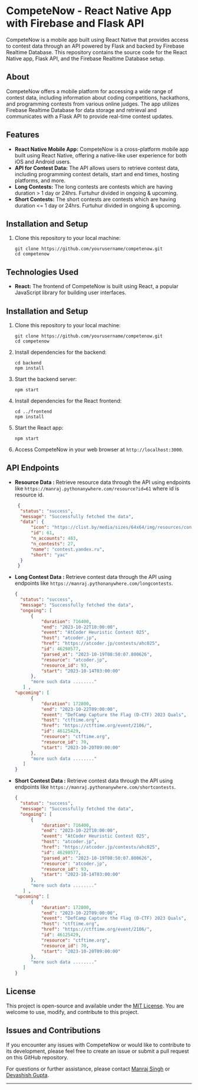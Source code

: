 # CompeteNow - React Native App with Firebase and Flask API

CompeteNow is a mobile app built using React Native that provides access to contest data through an API powered by Flask and backed by Firebase Realtime Database. This repository contains the source code for the React Native app, Flask API, and the Firebase Realtime Database setup.

## About

CompeteNow offers a mobile platform for accessing a wide range of contest data, including information about coding competitions, hackathons, and programming contests from various online judges. The app utilizes Firebase Realtime Database for data storage and retrieval and communicates with a Flask API to provide real-time contest updates.

## Features

- **React Native Mobile App:** CompeteNow is a cross-platform mobile app built using React Native, offering a native-like user experience for both iOS and Android users.
- **API for Contest Data:** The API allows users to retrieve contest data, including programming contest details, start and end times, hosting platforms, and more.
- **Long Contests:** The long contests are contests which are having duration > 1 day or 24hrs. Furtuhur divided in ongoing & upcoming.
- **Short Contests:** The short contests are contests which are having duration <= 1 day or 24hrs. Furtuhur divided in ongoing & upcoming.

## Installation and Setup

1. Clone this repository to your local machine:

   ```shell
   git clone https://github.com/yourusername/competenow.git
   cd competenow
   
## Technologies Used

- **React:** The frontend of CompeteNow is built using React, a popular JavaScript library for building user interfaces.

## Installation and Setup

1. Clone this repository to your local machine:

   ```shell
   git clone https://github.com/yourusername/competenow.git
   cd competenow
   ```

2. Install dependencies for the backend:

   ```shell
   cd backend
   npm install
   ```

3. Start the backend server:

   ```shell
   npm start
   ```

4. Install dependencies for the React frontend:

   ```shell
   cd ../frontend
   npm install
   ```

5. Start the React app:

   ```shell
   npm start
   ```

6. Access CompeteNow in your web browser at `http://localhost:3000`.

## API Endpoints

- **Resource Data :** Retrieve resource data through the API using endpoints like `https://manraj.pythonanywhere.com/resource?id=61` where id is resource id.
  ```json
   {
    "status": "success",
    "message": "Successfully fetched the data",
    "data": {
        "icon": "https://clist.by/media/sizes/64x64/img/resources/contest_yandex_ru.ico",
        "id": 61,
        "n_accounts": 483,
        "n_contests": 27,
        "name": "contest.yandex.ru",
        "short": "yac"
    }
   }
  ```
- **Long Contest Data :** Retrieve contest data through the API using endpoints like `https://manraj.pythonanywhere.com/longcontests`.
  ```json
  {
    "status": "success",
    "message": "Successfully fetched the data",
    "ongoing": [
        {
            "duration": 716400,
            "end": "2023-10-22T10:00:00",
            "event": "AtCoder Heuristic Contest 025",
            "host": "atcoder.jp",
            "href": "https://atcoder.jp/contests/ahc025",
            "id": 46298577,
            "parsed_at": "2023-10-19T08:50:07.800626",
            "resource": "atcoder.jp",
            "resource_id": 93,
            "start": "2023-10-14T03:00:00"
        },
        "more such data ........"
     ] ,
  "upcoming": [
        {
            "duration": 172800,
            "end": "2023-10-22T09:00:00",
            "event": "DefCamp Capture the Flag (D-CTF) 2023 Quals",
            "host": "ctftime.org",
            "href": "https://ctftime.org/event/2106/",
            "id": 46125429,
            "resource": "ctftime.org",
            "resource_id": 70,
            "start": "2023-10-20T09:00:00"
        },
        "more such data ........"
     ]
  }
  ```
- **Short Contest Data :** Retrieve contest data through the API using endpoints like `https://manraj.pythonanywhere.com/shortcontests`.
  ```json
  {
    "status": "success",
    "message": "Successfully fetched the data",
    "ongoing": [
        {
            "duration": 716400,
            "end": "2023-10-22T10:00:00",
            "event": "AtCoder Heuristic Contest 025",
            "host": "atcoder.jp",
            "href": "https://atcoder.jp/contests/ahc025",
            "id": 46298577,
            "parsed_at": "2023-10-19T08:50:07.800626",
            "resource": "atcoder.jp",
            "resource_id": 93,
            "start": "2023-10-14T03:00:00"
        },
        "more such data ........"
     ] ,
  "upcoming": [
        {
            "duration": 172800,
            "end": "2023-10-22T09:00:00",
            "event": "DefCamp Capture the Flag (D-CTF) 2023 Quals",
            "host": "ctftime.org",
            "href": "https://ctftime.org/event/2106/",
            "id": 46125429,
            "resource": "ctftime.org",
            "resource_id": 70,
            "start": "2023-10-20T09:00:00"
        },
        "more such data ........"
     ]
  }
  ```
     
  
## License

This project is open-source and available under the [MIT License](LICENSE). You are welcome to use, modify, and contribute to this project.

## Issues and Contributions

If you encounter any issues with CompeteNow or would like to contribute to its development, please feel free to create an issue or submit a pull request on this GitHub repository.

For questions or further assistance, please contact [Manraj Singh](mailto:mannmanraj239@gmail.com) or [Devashish Gupta](mailto:devashishgupta9822@gmail.com).

---

